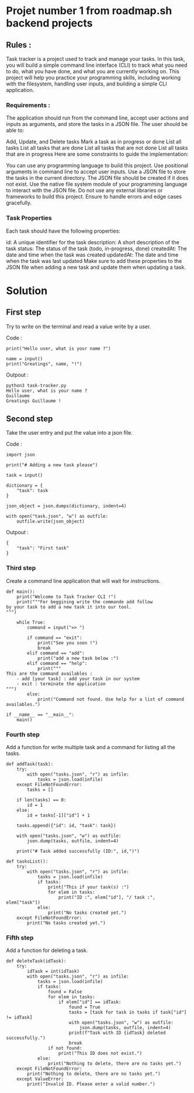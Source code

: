 # Projet number 1 from roadmap.sh backend projects

## Rules :

Task tracker is a project used to track and manage your tasks. In this task, you will build a simple command line interface (CLI) to track what you need to do, what you have done, and what you are currently working on. This project will help you practice your programming skills, including working with the filesystem, handling user inputs, and building a simple CLI application.

### Requirements :

The application should run from the command line, accept user actions and inputs as arguments, and store the tasks in a JSON file. The user should be able to:

Add, Update, and Delete tasks
Mark a task as in progress or done
List all tasks
List all tasks that are done
List all tasks that are not done
List all tasks that are in progress
Here are some constraints to guide the implementation:

You can use any programming language to build this project.
Use positional arguments in command line to accept user inputs.
Use a JSON file to store the tasks in the current directory.
The JSON file should be created if it does not exist.
Use the native file system module of your programming language to interact with the JSON file.
Do not use any external libraries or frameworks to build this project.
Ensure to handle errors and edge cases gracefully.

### Task Properties  
Each task should have the following properties:

id: A unique identifier for the task
description: A short description of the task
status: The status of the task (todo, in-progress, done)
createdAt: The date and time when the task was created
updatedAt: The date and time when the task was last updated
Make sure to add these properties to the JSON file when adding a new task and update them when updating a task.

# Solution

## First step 

Try to write on the terminal and read a value write by a user.

Code :

```
print("Hello user, what is your name ?")

name = input()
print("Greatings", name, "!")
```

Outpout :

```
python3 task-tracker.py
Hello user, what is your name ?
Guillaume
Greatings Guillaume !
```

## Second step 

Take the user entry and put the value into a json file.

Code :
```
import json

print("# Adding a new task please")

task = input()

dictionary = {
    "task": task
}

json_object = json.dumps(dictionary, indent=4)

with open("task.json", "w") as outfile:
    outfile.write(json_object)
```

Outpout :

```
{
    "task": "First task"
}
```

### Third step

Create a command line application that will wait for instructions.

```
def main():
    print("Welcome to Task Tracker CLI !")
    print("""For beggining write the commande add follow 
by your task to add a new task it into our tool.
""")

    while True:
        command = input("=> ")

        if command == "exit":
            print("See you soon !")
            break
        elif command == "add":
            print("add a new task below :")
        elif command == "help":
            print("""
This are the command availables :
    - add [your task] : add your task in our system
    - exit : terminate the application
""")
        else:
            print("Command not found. Use help for a list of command availables.")

if __name__ == "__main__":
    main()
```

### Fourth step

Add a function for write multiple task and a command for listing all the tasks.

```
def addTask(task):
    try:
        with open("tasks.json", "r") as infile:
            tasks = json.load(infile)
    except FileNotFoundError:
        tasks = []

    if len(tasks) == 0:
        id = 1
    else:
        id = tasks[-1]["id"] + 1

    tasks.append({"id": id, "task": task})

    with open("tasks.json", "w") as outfile:
        json.dump(tasks, outfile, indent=4)

    print("# Task added successfully (ID:", id,")")

def tasksList():
    try:
        with open("tasks.json", "r") as infile:
            tasks = json.load(infile)
            if tasks:
                print("This if your task(s) :")
                for elem in tasks:
                    print("ID :", elem["id"], "/ task :", elem["task"])
            else:
                print("No tasks created yet.")
    except FileNotFoundError:
        print("No tasks created yet.")
```

### Fifth step

Add a function for deleting a task.

```
def deleteTask(idTask):
    try:
        idTask = int(idTask)
        with open("tasks.json", "r") as infile:
            tasks = json.load(infile)
            if tasks:
                found = False
                for elem in tasks:
                    if elem["id"] == idTask:
                        found = True
                        tasks = [task for task in tasks if task["id"] != idTask]
                        with open("tasks.json", "w") as outfile:
                            json.dump(tasks, outfile, indent=4)
                        print(f"Task with ID {idTask} deleted successfully.")
                        break
                if not found:
                    print("This ID does not exist.")
            else:
                print("Nothing to delete, there are no tasks yet.")
    except FileNotFoundError:
        print("Nothing to delete, there are no tasks yet.")
    except ValueError:
        print("Invalid ID. Please enter a valid number.")
```